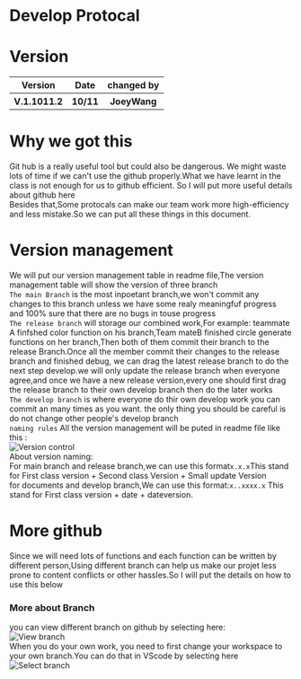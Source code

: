 # Develop Protocal
# Version
<table>
<tr>
<th>Version</th>
<th>Date</th>
<th>changed by</th>
</tr>
<tr>
<th>V.1.1011.2</th>
<th>10/11</th>
<th>JoeyWang</th>
</tr>
</table>

# Why we got this
Git hub is a really useful tool but could also be dangerous. We might waste lots of time if we can't use the github properly.What we have learnt in the class is not enough for us to github efficient. So I will put more useful details about github here <br>
Besides that,Some protocals can make our team work more high-efficiency and less mistake.So we can put all these things in this document.<br>

# Version management
We will put our version management table in readme file,The version management table will show the version of three branch<br>
```The main Branch``` is the most inpoetant branch,we won't commit any changes to this branch unless we have some realy meaningfuf progress and 100% sure that there are no bugs in touse progress<br>
```The release branch``` will storage our combined work,For example: teammate A finfshed color function on his branch,Team mateB finished circle generate functions on her branch,Then both of them commit their branch to the release Branch.Once all the member commit their changes to the release branch and finished debug, we can drag the latest release branch to do the next step develop.we will only update the release branch when everyone agree,and once we have a new release version,every one should first drag the release branch to their own develop branch then do the later works<br>
```The develop branch``` is where everyone do thir own develop work you can commit an many times as you want. the only thing you should be careful is do not change other people's develop branch<br>
```naming rules```
All the version management will be puted in readme file like  this :<br>
![Version control](Images/DPP1.png)<br>
About version naming:<br>
For main branch and release branch,we can use this format```x.x.x```This stand for First class version + Second class Version + Small update Version<br>
for documents and develop branch,We can use this format:```x..xxxx.x``` This stand for First class version + date + dateversion.<br> 




# More github
Since we will need lots of functions and each function can be written by different person,Using different branch can help us make our projet less prone to content conflicts or other hassles.So I will put the details on how to use this below

### More about Branch
you can view different branch on github by selecting here:<br>
![View branch](Images/DPP2.png)<br>
When you do your own work, you need to first change your workspace to your own branch.You can do that in VScode by selecting here<br>
![Select branch](Images/DPP3.png)<br>